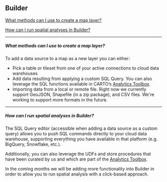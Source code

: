 ## Builder

[What methods can I use to create a map layer?](#what-methods-can-i-use-to-create-a-map-layer)

[How can I run spatial analyses in Builder?](#how-can-i-run-spatial-analyses-in-builder)

---

<!-- Using level 5 headers to avoid the title being listed in the tree -->

##### What methods can I use to create a map layer? 
To add a data source to a map as a new layer you can either:

* Pick a table or tileset from one of your active connections to cloud data warehouses
* Add data resulting from applying a custom SQL Query. You can also leverage the SQL functions available in CARTO’s [Analytics Toolbox](https://docs.carto.com/carto-user-manual/maps/add-source/#custom-queries-using-the-analytics-toolbox).
* Importing data from a local or remote file. Right now we currently support GeoJSON, Shapefile (in a zip package), and CSV files. We're working to support more formats in the future.

---

##### How can I run spatial analyses in Builder? 
The SQL Query editor (accessible when adding a data source as a custom query) allows you to push SQL commands directly to your cloud data warehouse, supporting everything you have available in that platform (e.g. BigQuery, Snowflake, etc.). 

Additionally, you can also leverage the UDFs and store procedures that have been curated by us and which are part of the [Analytics Toolbox](https://docs.carto.com/carto-user-manual/maps/add-source/#custom-queries-using-the-analytics-toolbox).

In the coming months we will be adding more functionality into Builder in order to allow you to run spatial analysis with a click-based approach. 
